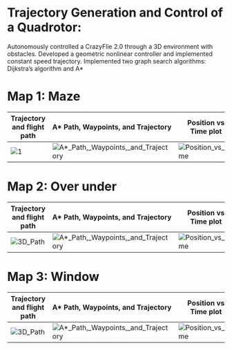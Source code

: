 # Trajectory Generation and Control of a Quadrotor: 
Autonomously controlled a CrazyFlie 2.0 through a 3D environment with obstacles. 
Developed a geometric nonlinear controller and implemented constant speed trajectory. Implemented two graph search algorithms: Dijkstra’s algorithm and A*

# Map 1: Maze
Trajectory and flight path | A* Path, Waypoints, and Trajectory | Position vs Time plot
--- | --- | ---
![1](https://user-images.githubusercontent.com/68454938/223790594-39cf6b09-594a-4c5c-aca1-1b4c291b5cb7.png) | ![A*_Path,_Waypoints,_and_Trajectory](https://user-images.githubusercontent.com/68454938/223792788-a33ed027-c2f8-45ee-bb62-15228591c141.png) | ![Position_vs_Time](https://user-images.githubusercontent.com/68454938/223792843-f841a385-2443-42e3-babf-cc44db329322.png)


# Map 2: Over under
Trajectory and flight path | A* Path, Waypoints, and Trajectory | Position vs Time plot
--- | --- | ---
![3D_Path](https://user-images.githubusercontent.com/68454938/223794198-c38b119d-b303-4dde-9edd-3a9c1fa4e6fa.png) | ![A*_Path,_Waypoints,_and_Trajectory](https://user-images.githubusercontent.com/68454938/223794311-36047824-d0c1-4fd1-91ef-4edddb4ea252.png) | ![Position_vs_Time](https://user-images.githubusercontent.com/68454938/223794358-f36a211d-0289-4159-8b68-d1a80f3a3456.png)


# Map 3: Window
Trajectory and flight path | A* Path, Waypoints, and Trajectory | Position vs Time plot
--- | --- | ---
![3D_Path](https://user-images.githubusercontent.com/68454938/223791183-a3ce0eef-f36e-42e9-99fc-529168772de2.png) | ![A*_Path,_Waypoints,_and_Trajectory](https://user-images.githubusercontent.com/68454938/223791193-6b9f3b0d-b0e1-4967-8c17-e8ef0e90144b.png) | ![Position_vs_Time](https://user-images.githubusercontent.com/68454938/223791214-f915aa99-6648-4de9-81f5-0a609507b337.png)

